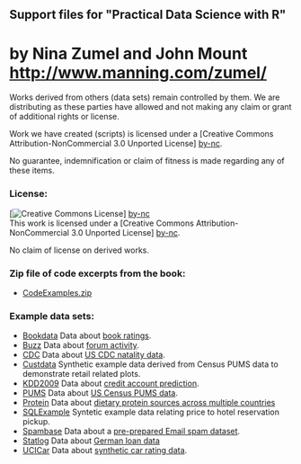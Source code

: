 ## Support files for "Practical Data Science with R" 
# by Nina Zumel and John Mount http://www.manning.com/zumel/

Works derived from others (data sets) remain controlled by them.  We are distributing as these parties have allowed and not making any claim or grant of additional rights or license.

Work we have created (scripts) is licensed under a [Creative Commons Attribution-NonCommercial 3.0 Unported License] [by-nc].

No guarantee, indemnification or claim of fitness is made regarding any of these items.


### License: 

[![Creative Commons License](http://i.creativecommons.org/l/by-nc/3.0/88x31.png)] [by-nc]  
This work is licensed under a [Creative Commons Attribution-NonCommercial 3.0 Unported License] [by-nc].

No claim of license on derived works.


### Zip file of code excerpts from the book:

 * [CodeExamples.zip](CodeExamples.zip)

### Example data sets:

 * [Bookdata](Bookdata) Data about  [book ratings](http://www.informatik.uni-freiburg.de/~cziegler/BX/).
 * [Buzz](Buzz) Data about  [forum activity](http://ama.liglab.fr/datasets/buzz/).
 * [CDC](CDC) Data about  [US CDC natality data](http://www.cdc.gov/nchs/data_access/Vitalstatsonline.htm).
 * [Custdata](Custdata) Synthetic example data derived from Census PUMS data to demonstrate retail related plots.
 * [KDD2009](KDD2009) Data about  [credit account prediction](http://www.sigkdd.org/kdd-cup-2009-customer-relationship-prediction).
 * [PUMS](PUMS) Data about  [US Census PUMS data](http://www.census.gov/acs/www/data_documentation/pums_data/).
 * [Protein](Protein) Data about  [dietary protein sources across multiple countries](http://lib.stat.cmu.edu/DASL/Datafiles/Protein.html)
 * [SQLExample](SQLExample) Syntetic example data relating price to hotel reservation pickup.
 * [Spambase](Spambase) Data about  a [pre-prepared Email spam dataset](http://archive.ics.uci.edu/ml/datasets/Spambase).
 * [Statlog](Statlog) Data about  [German loan data](http://archive.ics.uci.edu/ml/machine-learning-databases/statlog/german/)
 * [UCICar](UCICar) Data about [synthetic car rating data](http://archive.ics.uci.edu/ml/machine-learning-databases/car/).


  [by-nc]: http://creativecommons.org/licenses/by-nc/3.0/ "Attribution-NonCommercial 3.0 Unported (CC BY-NC 3.0)"
